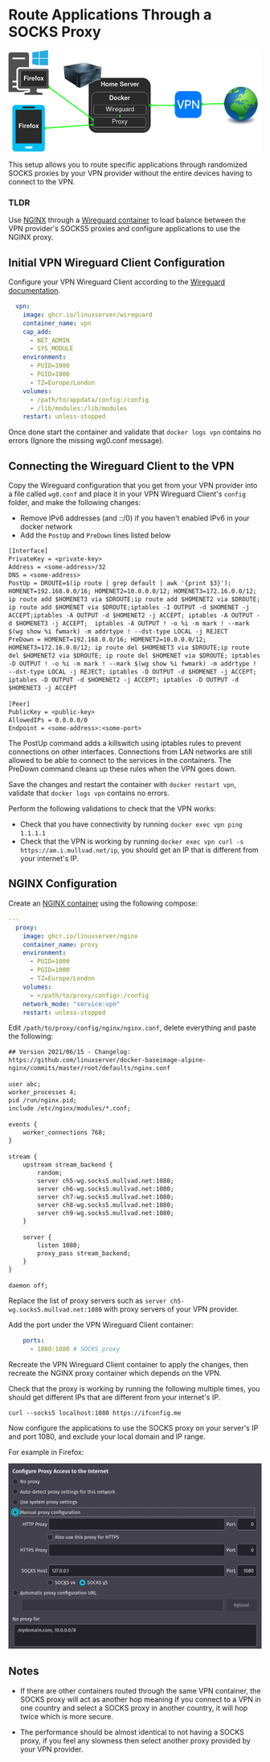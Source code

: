 # Route Applications Through a SOCKS Proxy
![socks](images/socks.png)

This setup allows you to route specific applications through randomized SOCKS proxies by your VPN provider without the entire devices having to connect to the VPN.

### TLDR

Use [NGINX](https://github.com/linuxserver/docker-nginx) through a [Wireguard container](https://github.com/linuxserver/docker-wireguard) to load balance between the VPN provider's SOCKS5 proxies and configure applications to use the NGINX proxy.

## Initial VPN Wireguard Client Configuration

Configure your VPN Wireguard Client according to the [Wireguard documentation](https://github.com/linuxserver/docker-wireguard).

```YAML
  vpn:
    image: ghcr.io/linuxserver/wireguard
    container_name: vpn
    cap_add:
      - NET_ADMIN
      - SYS_MODULE
    environment:
      - PUID=1000
      - PGID=1000
      - TZ=Europe/London
    volumes:
      - /path/to/appdata/config:/config
      - /lib/modules:/lib/modules
    restart: unless-stopped
```

Once done start the container and validate that `docker logs vpn` contains no errors (Ignore the missing wg0.conf message).

## Connecting the Wireguard Client to the VPN

Copy the Wireguard configuration that you get from your VPN provider into a file called `wg0.conf` and place it in your VPN Wireguard Client's `config` folder, and make the following changes:

- Remove IPv6 addresses (and ::/0) if you haven't enabled IPv6 in your docker network
- Add the `PostUp` and `PreDown` lines listed below
```Nginx
[Interface]
PrivateKey = <private-key>
Address = <some-address>/32
DNS = <some-address>
PostUp = DROUTE=$(ip route | grep default | awk '{print $3}'); HOMENET=192.168.0.0/16; HOMENET2=10.0.0.0/12; HOMENET3=172.16.0.0/12; ip route add $HOMENET3 via $DROUTE;ip route add $HOMENET2 via $DROUTE; ip route add $HOMENET via $DROUTE;iptables -I OUTPUT -d $HOMENET -j ACCEPT;iptables -A OUTPUT -d $HOMENET2 -j ACCEPT; iptables -A OUTPUT -d $HOMENET3 -j ACCEPT;  iptables -A OUTPUT ! -o %i -m mark ! --mark $(wg show %i fwmark) -m addrtype ! --dst-type LOCAL -j REJECT
PreDown = HOMENET=192.168.0.0/16; HOMENET2=10.0.0.0/12; HOMENET3=172.16.0.0/12; ip route del $HOMENET3 via $DROUTE;ip route del $HOMENET2 via $DROUTE; ip route del $HOMENET via $DROUTE; iptables -D OUTPUT ! -o %i -m mark ! --mark $(wg show %i fwmark) -m addrtype ! --dst-type LOCAL -j REJECT; iptables -D OUTPUT -d $HOMENET -j ACCEPT; iptables -D OUTPUT -d $HOMENET2 -j ACCEPT; iptables -D OUTPUT -d $HOMENET3 -j ACCEPT

[Peer]
PublicKey = <public-key>
AllowedIPs = 0.0.0.0/0
Endpoint = <some-address>:<some-port>
```
The PostUp command adds a killswitch using iptables rules to prevent connections on other interfaces. Connections from LAN networks are still allowed to be able to connect to the services in the containers.
The PreDown command cleans up these rules when the VPN goes down.

Save the changes and restart the container with `docker restart vpn`, validate that `docker logs vpn` contains no errors.

Perform the following validations to check that the VPN works:

- Check that you have connectivity by running `docker exec vpn ping 1.1.1.1`
- Check that the VPN is working by running `docker exec vpn curl -s https://am.i.mullvad.net/ip`, you should get an IP that is different from your internet's IP.

## NGINX Configuration

Create an [NGINX container](https://github.com/linuxserver/docker-nginx) using the following compose:

```YAML
---
  proxy:
    image: ghcr.io/linuxserver/nginx
    container_name: proxy
    environment:
      - PUID=1000
      - PGID=1000
      - TZ=Europe/London
    volumes:
      - </path/to/proxy/config>:/config
    network_mode: "service:vpn"
    restart: unless-stopped

```

Edit `/path/to/proxy/config/nginx/nginx.conf`, delete everything and paste the following:

```Nginx
## Version 2021/06/15 - Changelog: https://github.com/linuxserver/docker-baseimage-alpine-nginx/commits/master/root/defaults/nginx.conf

user abc;
worker_processes 4;
pid /run/nginx.pid;
include /etc/nginx/modules/*.conf;

events {
	worker_connections 768;
}

stream {
    upstream stream_backend {
        random;
        server ch5-wg.socks5.mullvad.net:1080;
        server ch6-wg.socks5.mullvad.net:1080;
        server ch7-wg.socks5.mullvad.net:1080;
        server ch8-wg.socks5.mullvad.net:1080;
        server ch9-wg.socks5.mullvad.net:1080;
    }
    
    server {
        listen 1080;
        proxy_pass stream_backend;
    }
}

daemon off;
```

Replace the list of proxy servers such as `server ch5-wg.socks5.mullvad.net:1080` with proxy servers of your VPN provider.

Add the port under the VPN Wireguard Client container:

```YAML
    ports:
      - 1080:1080 # SOCKS proxy
```

Recreate the VPN Wireguard Client container to apply the changes, then recreate the NGINX proxy container which depends on the VPN.

Check that the proxy is working by running the following multiple times, you should get different IPs that are different from your internet's IP.

```
curl --socks5 localhost:1080 https://ifconfig.me
```

Now configure the applications to use the SOCKS proxy on your server's IP and port 1080, and exclude your local domain and IP range.

For example in Firefox:

![socks2](images/socks2.png)

## Notes

- If there are other containers routed through the same VPN container, the SOCKS proxy will act as another hop meaning if you connect to a VPN in one country and select a SOCKS proxy in another country, it will hop twice which is more secure.

- The performance should be almost identical to not having a SOCKS proxy, if you feel any slowness then select another proxy provided by your VPN provider.